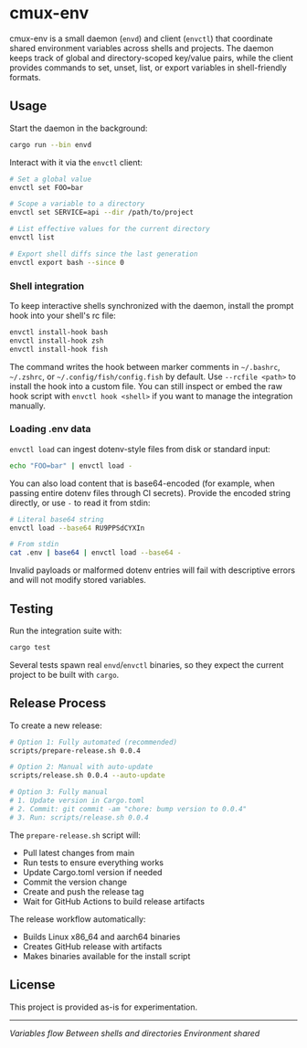 # cmux-env

cmux-env is a small daemon (`envd`) and client (`envctl`) that coordinate shared environment variables across shells and projects. The daemon keeps track of global and directory-scoped key/value pairs, while the client provides commands to set, unset, list, or export variables in shell-friendly formats.

## Usage

Start the daemon in the background:

```sh
cargo run --bin envd
```

Interact with it via the `envctl` client:

```sh
# Set a global value
envctl set FOO=bar

# Scope a variable to a directory
envctl set SERVICE=api --dir /path/to/project

# List effective values for the current directory
envctl list

# Export shell diffs since the last generation
envctl export bash --since 0
```

### Shell integration

To keep interactive shells synchronized with the daemon, install the
prompt hook into your shell's rc file:

```sh
envctl install-hook bash
envctl install-hook zsh
envctl install-hook fish
```

The command writes the hook between marker comments in `~/.bashrc`,
`~/.zshrc`, or `~/.config/fish/config.fish` by default. Use
`--rcfile <path>` to install the hook into a custom file. You can still
inspect or embed the raw hook script with `envctl hook <shell>` if you want
to manage the integration manually.

### Loading .env data

`envctl load` can ingest dotenv-style files from disk or standard input:

```sh
echo "FOO=bar" | envctl load -
```

You can also load content that is base64-encoded (for example, when passing entire dotenv files through CI secrets). Provide the encoded string directly, or use `-` to read it from stdin:

```sh
# Literal base64 string
envctl load --base64 RU9PPSdCYXIn

# From stdin
cat .env | base64 | envctl load --base64 -
```

Invalid payloads or malformed dotenv entries will fail with descriptive errors and will not modify stored variables.

## Testing

Run the integration suite with:

```sh
cargo test
```

Several tests spawn real `envd`/`envctl` binaries, so they expect the current project to be built with `cargo`.

## Release Process

To create a new release:

```sh
# Option 1: Fully automated (recommended)
scripts/prepare-release.sh 0.0.4

# Option 2: Manual with auto-update
scripts/release.sh 0.0.4 --auto-update

# Option 3: Fully manual
# 1. Update version in Cargo.toml
# 2. Commit: git commit -am "chore: bump version to 0.0.4"
# 3. Run: scripts/release.sh 0.0.4
```

The `prepare-release.sh` script will:
- Pull latest changes from main
- Run tests to ensure everything works
- Update Cargo.toml version if needed
- Commit the version change
- Create and push the release tag
- Wait for GitHub Actions to build release artifacts

The release workflow automatically:
- Builds Linux x86_64 and aarch64 binaries
- Creates GitHub release with artifacts
- Makes binaries available for the install script

## License

This project is provided as-is for experimentation.

---

*Variables flow*
*Between shells and directories*
*Environment shared*
